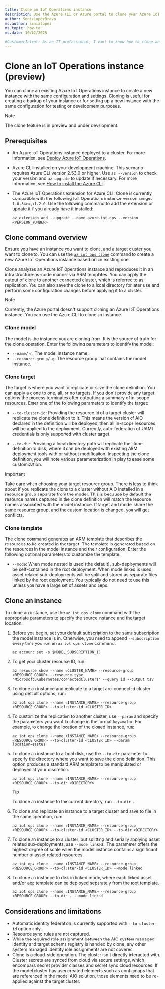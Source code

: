 ```yaml
---
title: Clone an IoT Operations instance
description: Use the Azure CLI or Azure portal to clone your Azure IoT Operations instances.
author: SoniaLopezBravo
ms.author: sonialopez
ms.topic: how-to
ms.date: 10/02/2025

#CustomerIntent: As an IT professional, I want to know how to clone an IoT Operations instance so that I can create a copy of my existing instance for testing or backup purposes.
---
```


# Clone an IoT Operations instance (preview)

You can clone an existing Azure IoT Operations instance to create a new instance with the same configuration and settings. Cloning is useful for creating a backup of your instance or for setting up a new instance with the same configuration for testing or development purposes.

> [!NOTE]
> The clone feature is in preview and under development.

## Prerequisites

* An Azure IoT Operations instance deployed to a cluster. For more information, see [Deploy Azure IoT Operations](./howto-deploy-iot-operations.md).

* Azure CLI installed on your development machine. This scenario requires Azure CLI version 2.53.0 or higher. Use `az --version` to check your version and `az upgrade` to update if necessary. For more information, see [How to install the Azure CLI](/cli/azure/install-azure-cli).

* The Azure IoT Operations extension for Azure CLI. Clone is currently compatible with the following IoT Operations instance version range: `1.0.34>=,<1.2.0`. Use the following command to add the extension or update it if you already have it installed:

    ```azurecli
    az extension add --upgrade --name azure-iot-ops --version <VERSION_NUMBER>
    ```

## Clone command overview
Ensure you have an instance you want to clone, and a target cluster you want to clone to. You can use the [`az iot ops clone`](/cli/azure/iot/ops#az-iot-ops-clone) command to create a new Azure IoT Operations instance based on an existing one.

Clone analyzes an Azure IoT Operations instance and reproduces it in an infrastructure-as-code manner via ARM templates. You can apply the output of clone to another connected cluster, which is referred to as replication. You can also save the clone to a local directory for later use and perform some configuration changes before applying it to a cluster.

> [!NOTE]
> Currently, the Azure portal doesn't support cloning an Azure IoT Operations instance. You can use the Azure CLI to clone an instance.

### Clone model

The model is the instance you are cloning from. It is the source of truth for the clone operation. Enter the following parameters to identify the model:

- `--name/-n`: The model instance name.
- `--resource-group/-g`: The resource group that contains the model instance.

### Clone target

The target is where you want to replicate or save the clone definition. You can apply a clone to one, all, or no targets. If you don't provide any target options the process terminates after outputting a summary of in-scope resources. Enter one of the following parameters to identify the target:

- `--to-cluster-id`: Providing the resource Id of a target cluster will replicate the clone definition to it. This means the version of AIO declared in the definition will be deployed, then all in-scope resources will be applied to the deployment. Currently, auto-federation of UAMI credentials is only supported with cluster target.

- `--to-dir`: Providing a local directory path will replicate the clone definition to disk, where it can be deployed with existing ARM deployment tools with or without modification. Inspecting the clone definition, you will note various parameterization in play to ease some customization.

> [!IMPORTANT]
> Take care when choosing your target resource group. There is less to think about if you replicate the clone to a cluster without AIO installed in a resource group separate from the model. This is because by default the resource names captured in the clone definition will match the resource names associated with the model instance. If target and model share the same resource group, and the custom location is changed, you will get conflicts.

### Clone template

The clone command generates an ARM template that describes the resources to be created in the target. The template is generated based on the resources in the model instance and their configuration. Enter the following optional parameters to customize the template:

- `--mode`: When mode nested is used (the default), sub-deployments will be self-contained in the root deployment. When mode linked is used, asset related sub-deployments will be split and stored as separate files linked by the root deployment. You typically do not need to use this unless you have a large set of assets and aeps.

## Clone an instance

To clone an instance, use the `az iot ops clone` command with the appropriate parameters to specify the source instance and the target location.

1. Before you begin, set your default subscription to the same subscription the model instance is in. Otherwise, you need to append `--subscription` every time you run an `az iot ops clone` command.

    ```azurecli
    az account set -s $MODEL_SUBSCRIPTION_ID
    ```

1. To get your cluster resource ID, run:

    ```azurecli
    az resource show --name <CLUSTER_NAME> --resource-group <RESOURCE_GROUP> --resource-type "Microsoft.Kubernetes/connectedClusters" --query id --output tsv
    ```

1. To clone an instance and replicate to a target arc-connected cluster using default options, run:

    ```azurecli
    az iot ops clone --name <INSTANCE_NAME> --resource-group <RESOURCE_GROUP> --to-cluster-id <CLUSTER_ID> 
    ```

1. To customize the replication to another cluster, use `--param` and specify the parameters you want to change in the format `key=value`. For example, to change the location of the cloned instance, run:

    ```azurecli
    az iot ops clone --name <INSTANCE_NAME> --resource-group <RESOURCE_GROUP> --to-cluster-id <CLUSTER_ID> --param location=eastus
    ```

1. To clone an instance to a local disk, use the `--to-dir` parameter to specify the directory where you want to save the clone definition. This option produces a standard ARM template to be manipulated or deployed at your discretion.

    ```azurecli
    az iot ops clone --name <INSTANCE_NAME> --resource-group <RESOURCE_GROUP> --to-dir <DIRECTORY>
    ```

    > [!TIP]
    > To clone an instance to the current directory, run `--to-dir .`

1. To clone and replicate an instance to a target cluster and save to file in the same operation, run: 

    ```azurecli
    az iot ops clone --name <INSTANCE_NAME> --resource-group <RESOURCE_GROUP> --to-cluster-id <CLUSTER_ID> --to-dir <DIRECTORY>
    ```   

1. To clone an instance to a cluster, but splitting and serially applying asset related sub-deployments, use `--mode linked.` The parameter offers the highest degree of scale when the model instance contains a significant number of asset related resources.

    ```azurecli
    az iot ops clone --name <INSTANCE_NAME> --resource-group <RESOURCE_GROUP> --to-cluster-id <CLUSTER_ID> --mode linked
    ```

1. To clone an instance to disk in linked mode, where each linked asset and/or aep template can be deployed separately from the root template.

    ```azurecli
    az iot ops clone --name <INSTANCE_NAME> --resource-group <RESOURCE_GROUP> --to-dir . --mode linked
    ```

## Considerations and limitations

- Automatic identity federation is currently supported with `--to-cluster-id` option only.
- Resource sync rules are not captured.
- While the required role assignment between the AIO system managed identity and target schema registry is handled by clone, any other system managed identity role assignments are not covered.
- Clone is a cloud-side operation. The cluster isn't directly interacted with. Cluster secrets are synced from cloud via secure settings, which encompass secret provider classes and secret sync cloud resources. If the model cluster has user created elements such as configmaps that are referenced in the model AIO solution, those elements need to be re-applied against the target cluster.
